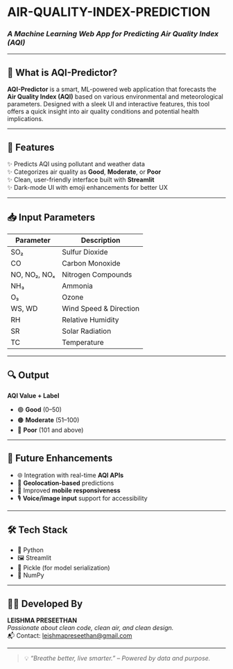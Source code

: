 # AIR-QUALITY-INDEX-PREDICTION
### *A Machine Learning Web App for Predicting Air Quality Index (AQI)*

---

## 🧠 What is AQI-Predictor?

**AQI-Predictor** is a smart, ML-powered web application that forecasts the **Air Quality Index (AQI)** based on various environmental and meteorological parameters. Designed with a sleek UI and interactive features, this tool offers a quick insight into air quality conditions and potential health implications.

---

## 🚀 Features

✨ Predicts AQI using pollutant and weather data  
✨ Categorizes air quality as **Good**, **Moderate**, or **Poor**  
✨ Clean, user-friendly interface built with **Streamlit**  
✨ Dark-mode UI with emoji enhancements for better UX

---

## 📥 Input Parameters

| Parameter | Description               |
|-----------|---------------------------|
| SO₂       | Sulfur Dioxide            |
| CO        | Carbon Monoxide           |
| NO, NO₂, NOₓ | Nitrogen Compounds   |
| NH₃       | Ammonia                   |
| O₃        | Ozone                     |
| WS, WD    | Wind Speed & Direction    |
| RH        | Relative Humidity         |
| SR        | Solar Radiation           |
| TC        | Temperature               |

---

## 🔍 Output

**AQI Value + Label**

- 🟢 **Good** (0–50)  
- 🟠 **Moderate** (51–100)  
- 🔴 **Poor** (101 and above)

---

## 🧩 Future Enhancements

- 🌐 Integration with real-time **AQI APIs**  
- 📍 **Geolocation-based** predictions  
- 📱 Improved **mobile responsiveness**  
- 🎙️ **Voice/image input** support for accessibility  

---

## 🛠️ Tech Stack

- 🐍 Python  
- 🖼️ Streamlit  
- 🧵 Pickle (for model serialization)  
- 🧮 NumPy  

---

## 👨‍💻 Developed By

**LEISHMA PRESEETHAN**  
*Passionate about clean code, clean air, and clean design.*  
 📬 Contact: leishmapreseethan@gmail.com

---

> 💡 *“Breathe better, live smarter.” – Powered by data and purpose.*
